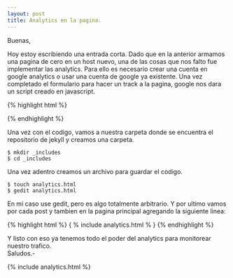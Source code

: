 ```yaml
---
layout: post
title: Analytics en la pagina.
---
```


Buenas,

Hoy estoy escribiendo una entrada corta. Dado que en la anterior armamos una pagina de
cero en un host nuevo, una de las cosas que nos falto fue implementar las analytics.
Para ello es necesario crear una cuenta en google analytics o usar una cuenta de google
ya existente.
Una vez completado el formulario para hacer un track a la pagina, google nos dara un
script creado en javascript.

{% highlight html %}
  <script>
  (function(i,s,o,g,r,a,m){i['GoogleAnalyticsObject']=r;i[r]=i[r]||function(){
  (i[r].q=i[r].q||[]).push(arguments)},i[r].l=1*new Date();a=s.createElement(o),
  m=s.getElementsByTagName(o)[0];a.async=1;a.src=g;m.parentNode.insertBefore(a,m)
  })(window,document,'script','https://www.google-analytics.com/analytics.js','ga');

  ga('create', 'UA-XXXXXXXX-X', 'auto');
  ga('send', 'pageview');
  </script>
{% endhighlight %}

Una vez con el codigo, vamos a nuestra carpeta donde se encuentra el repositorio de
jekyll y creamos una carpeta.

    $ mkdir _includes
    $ cd _includes

Una vez adentro creamos un archivo para guardar el codigo.

    $ touch analytics.html
    $ gedit analytics.html

En mi caso use gedit, pero es algo totalmente arbitrario. Y por ultimo vamos por cada
post y tambien en la pagina principal agregando la siguiente linea:

{% highlight html %}
    { % include analytics.html % }
{% endhighlight %}

Y listo con eso ya tenemos todo el poder del analytics para monitorear nuestro trafico.<br>
Saludos.-

{% include analytics.html %}
